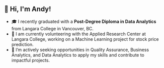 ## 👋 Hi, I'm Andy!

- 🎓 I recently graduated with a **Post-Degree Diploma in Data Analytics** from Langara College in Vancouver, BC.
- 🔬 I am currently volunteering with the Applied Research Center at Langara College, working on a Machine Learning project for stock price prediction.
- 💼 I’m actively seeking opportunities in Quality Assurance, Business Analytics, and Data Analytics to apply my skills and contribute to impactful projects.
